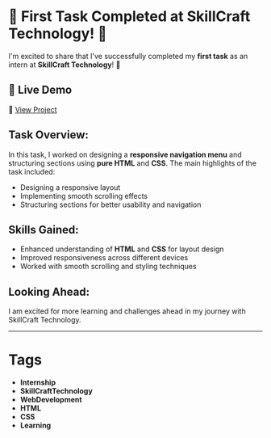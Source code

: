 # 🌟 First Task Completed at SkillCraft Technology! 🌟

I'm excited to share that I've successfully completed my **first task** as an intern at **SkillCraft Technology**! 🚀

## 🚀 Live Demo  

🔗 [View Project](https://mithlesh-95.github.io/skillcraft_technology/SCT_WD_1/)

## Task Overview:
In this task, I worked on designing a **responsive navigation menu** and structuring sections using **pure HTML** and **CSS**. The main highlights of the task included:
- Designing a responsive layout
- Implementing smooth scrolling effects
- Structuring sections for better usability and navigation

## Skills Gained:
- Enhanced understanding of **HTML** and **CSS** for layout design
- Improved responsiveness across different devices
- Worked with smooth scrolling and styling techniques

## Looking Ahead:
I am excited for more learning and challenges ahead in my journey with SkillCraft Technology. 

---

# Tags
- **Internship**
- **SkillCraftTechnology**
- **WebDevelopment**
- **HTML**
- **CSS**
- **Learning**
